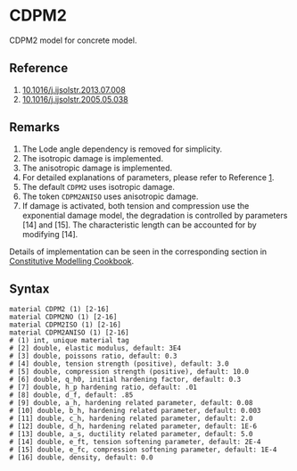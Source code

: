 # CDPM2

CDPM2 model for concrete model.

## Reference

1. [10.1016/j.ijsolstr.2013.07.008](https://doi.org/10.1016/j.ijsolstr.2013.07.008)
2. [10.1016/j.ijsolstr.2005.05.038](https://doi.org/10.1016/j.ijsolstr.2005.05.038)

## Remarks

1. The Lode angle dependency is removed for simplicity.
2. The isotropic damage is implemented.
3. The anisotropic damage is implemented.
4. For detailed explanations of parameters, please refer to
   Reference [1](https://doi.org/10.1016/j.ijsolstr.2013.07.008).
5. The default `CDPM2` uses isotropic damage.
6. The token `CDPM2ANISO` uses anisotropic damage.
7. If damage is activated, both tension and compression use the exponential damage model, the degradation is controlled
   by parameters [14] and [15]. The characteristic length can be accounted for by modifying [14].

Details of implementation can be seen in the corresponding section
in [Constitutive Modelling Cookbook](https://github.com/TLCFEM/constitutive-modelling-cookbook/releases/download/latest/COOKBOOK.pdf).

## Syntax

```text
material CDPM2 (1) [2-16]
material CDPM2NO (1) [2-16]
material CDPM2ISO (1) [2-16]
material CDPM2ANISO (1) [2-16]
# (1) int, unique material tag
# [2] double, elastic modulus, default: 3E4
# [3] double, poissons ratio, default: 0.3
# [4] double, tension strength (positive), default: 3.0
# [5] double, compression strength (positive), default: 10.0
# [6] double, q_h0, initial hardening factor, default: 0.3
# [7] double, h_p hardening ratio, default: .01
# [8] double, d_f, default: .85
# [9] double, a_h, hardening related parameter, default: 0.08
# [10] double, b_h, hardening related parameter, default: 0.003
# [11] double, c_h, hardening related parameter, default: 2.0
# [12] double, d_h, hardening related parameter, default: 1E-6
# [13] double, a_s, ductility related parameter, default: 5.0
# [14] double, e_ft, tension softening parameter, default: 2E-4
# [15] double, e_fc, compression softening parameter, default: 1E-4
# [16] double, density, default: 0.0
```
